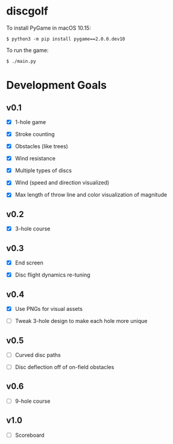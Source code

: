 # discgolf

To install PyGame in macOS 10.15:

```
$ python3 -m pip install pygame==2.0.0.dev10
```

To run the game:

```
$ ./main.py
```

# Development Goals

## v0.1

- [x] 1-hole game

- [x] Stroke counting

- [x] Obstacles (like trees)

- [x] Wind resistance

- [x] Multiple types of discs

- [x] Wind (speed and direction visualized)

- [x] Max length of throw line and color visualization of magnitude

## v0.2

- [x] 3-hole course

## v0.3

- [x] End screen

- [x] Disc flight dynamics re-tuning

## v0.4

- [x] Use PNGs for visual assets

- [ ] Tweak 3-hole design to make each hole more unique

## v0.5

- [ ] Curved disc paths

- [ ] Disc deflection off of on-field obstacles

## v0.6

- [ ] 9-hole course

## v1.0

- [ ] Scoreboard
